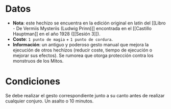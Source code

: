 # Datos
- **Nota**: este hechizo se encuentra en la edición original en latín del [[Libro - De Vermiis Mysteriis (Ludwig Prinn)]] encontrada en el [[Castillo Hauptman]] en el año 1928 ([[Sesión 3]]).
- **Coste**: `1 punto de magia` + `1 punto de cordura`.
- **Información**: un antiguo y poderoso gesto manual que mejora la ejecución de otros hechizos (reducir coste, tiempo de ejecución o mejorar sus efectos). Se rumorea que otorga protección contra los monstruos de los Mitos.
# Condiciones
Se debe realizar el gesto correspondiente junto a su canto antes de realizar cualquier conjuro. Un asalto o 10 minutos.